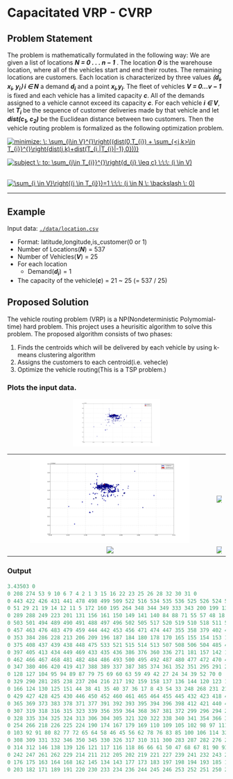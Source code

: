 # Capacitated VRP - CVRP

## Problem Statement

The problem is mathematically formulated in the following way: We are given a list of locations *__N = 0 . . . n − 1__* . The location *__0__* is the warehouse location, where all of the vehicles start and end their routes. The remaining locations are customers. Each location is characterized by three values *__⟨d<sub>i</sub>, x<sub>i</sub>, y<sub>i</sub>⟩ i ∈ N__* a demand *__d<sub>i</sub>__* and a point *__x<sub>i</sub>,y<sub>i</sub>__*. The fleet of vehicles *__V = 0...v − 1__* is fixed and each vehicle has a limited capacity *__c__*. All of the demands assigned to a vehicle cannot exceed its capacity *__c__*. For each vehicle *__i ∈ V__*, let *__T<sub>i</sub>__* be the sequence of customer deliveries made by that vehicle and let *__dist(c<sub>1</sub>, c<sub>2</sub>)__* be the Euclidean distance between two customers. Then the vehicle routing problem is formalized as the following optimization problem.

<a href="https://www.codecogs.com/eqnedit.php?latex=minimize:&space;\:&space;\sum_{i\in&space;V}^{}\right{(dist(0,T_{i})&space;&plus;&space;\sum_{<j,k>\in&space;T_{i}}^{}\right{dist(j,k)&plus;dist(T_{i,|T_{i}|-1},0}))}" target="_blank"><img src="https://latex.codecogs.com/gif.latex?minimize:&space;\:&space;\sum_{i\in&space;V}^{}\right{(dist(0,T_{i})&space;&plus;&space;\sum_{<j,k>\in&space;T_{i}}^{}\right{dist(j,k)&plus;dist(T_{i,|T_{i}|-1},0}))}" title="minimize: \: \sum_{i\in V}^{}\right{(dist(0,T_{i}) + \sum_{<j,k>\in T_{i}}^{}\right{dist(j,k)+dist(T_{i,|T_{i}|-1},0}))}" /></a>

<a href="https://www.codecogs.com/eqnedit.php?latex=subject&space;\:&space;to:&space;\sum_{j\in&space;T_{i}}^{}\right{d_{j}&space;\leq&space;c}&space;\:\:\:&space;(i&space;\in&space;V)" target="_blank"><img src="https://latex.codecogs.com/gif.latex?subject&space;\:&space;to:&space;\sum_{j\in&space;T_{i}}^{}\right{d_{j}&space;\leq&space;c}&space;\:\:\:&space;(i&space;\in&space;V)" title="subject \: to: \sum_{j\in T_{i}}^{}\right{d_{j} \leq c} \:\:\: (i \in V)" /></a>

&nbsp;&nbsp;&nbsp;&nbsp;&nbsp;&nbsp;&nbsp;&nbsp;&nbsp;&nbsp;&nbsp;&nbsp;&nbsp;&nbsp;&nbsp;&nbsp;&nbsp;&nbsp;&nbsp;&nbsp;<a href="https://www.codecogs.com/eqnedit.php?latex=\sum_{i&space;\in&space;V}\right{(j&space;\in&space;T_{i}})=1&space;\:\:\:&space;(j&space;\in&space;N&space;\:&space;\backslash&space;\:&space;0)" target="_blank"><img src="https://latex.codecogs.com/gif.latex?\sum_{i&space;\in&space;V}\right{(j&space;\in&space;T_{i}})=1&space;\:\:\:&space;(j&space;\in&space;N&space;\:&space;\backslash&space;\:&space;0)" title="\sum_{i \in V}\right{(j \in T_{i}})=1 \:\:\: (j \in N \: \backslash \: 0)" /></a>

--------------------------------------------------------------------------------

## Example
Input data: [`./data/location.csv`](./data/locations.csv)
* Format: latitude,longitude,is_customer(0 or 1)
* Number of Locations(*__N__*) = 537
* Number of Vehicles(*__V__*) = 25
* For each location
  * Demand(*__d<sub>i</sub>__*) = 1
* The capacity of the vehicle(*__c__*) = 21 ~ 25 (= 537 / 25)

## Proposed Solution
The vehicle routing problem (VRP) is a NP(Nondeterministic Polymomial-time) hard problem.
This project uses a heurisitic algorithm to solve this problem. The proposed algorithm consists of two phases:
1. Finds the centroids which will be delivered by each vehicle by using k-means clustering algorithm
2. Assigns the customers to each centroid(i.e. vehecle)
3. Optimize the vehicle routing(This is a TSP problem.)

### Plots the input data.
<div style="width:100%;"><center><nobr>
<img src="./images/figure_01_input.png" style="max-width:40%; height:auto;">
 
<table style="vertical-align:middle; text-align:center; border-collapse:collapse;">
<tr>
<td style="border:none"><img src="./images/figure_01_input.png" style="height:auto; max-width:80%;"></td>
<td style="border:none"><img src="images/mono_2_of_4.png" style="height:auto; max-width:80%;"></td>
<tr>
<td style="border:none"><img src="images/mono_3_of_4.png" style="height:auto; max-width:80%;"></td>
<td style="border:none"><img src="images/mono_4_of_4.png" style="height:auto; max-width:80%;"></td>
</tr>
</table>

</nobr></center></div>

### Output
```python
3.43503 0
0 208 274 53 9 10 6 7 4 2 1 3 15 16 22 23 25 26 28 32 30 31 0
0 443 422 426 431 441 478 498 499 509 522 516 534 535 536 525 526 524 528 529 530 527 0
0 51 29 21 19 14 12 11 5 172 160 195 264 348 344 349 333 343 200 199 132 222 0
0 289 288 249 223 201 131 156 161 150 149 141 140 84 88 71 55 57 48 18 20 13 0
0 503 501 494 489 490 491 488 497 496 502 505 517 520 519 510 518 511 512 523 531 532 0
0 457 463 476 483 479 459 444 442 453 456 471 474 447 355 358 379 402 401 390 400 404 0
0 353 384 286 228 213 206 209 196 187 184 180 178 170 165 155 154 153 152 112 101 73 0
0 375 408 437 439 438 448 475 533 521 515 514 513 507 508 506 504 485 473 458 451 424 0
0 397 405 413 434 449 469 433 435 436 386 376 360 336 271 181 157 142 133 129 119 74 0
0 462 466 467 468 481 482 484 486 493 500 495 492 487 480 477 472 470 414 415 407 454 0
0 347 380 406 420 419 417 388 389 337 387 385 374 361 352 351 295 291 255 215 235 270 0
0 128 127 104 95 94 89 87 79 75 69 60 63 59 49 42 27 24 34 39 52 70 0
0 329 290 281 285 238 237 204 216 217 192 159 158 137 136 144 120 123 122 107 108 96 0
0 166 124 130 125 151 44 38 41 35 40 37 36 17 8 43 54 33 248 268 231 210 0
0 429 427 428 425 430 446 450 452 460 461 465 464 455 445 432 423 418 410 409 399 363 0
0 365 369 373 383 378 371 377 391 392 393 395 394 396 398 412 421 440 416 411 403 382 0
0 307 319 318 316 315 323 339 356 359 364 368 367 381 372 299 296 294 292 279 278 265 0
0 328 335 334 325 324 313 306 304 305 321 320 322 338 340 341 354 366 370 362 342 357 0
0 254 266 218 226 225 224 190 174 167 179 169 110 109 105 102 98 97 111 113 147 148 0
0 103 92 91 80 82 77 72 65 64 58 46 45 56 62 78 76 83 85 100 106 114 327 0
0 308 309 331 332 346 350 345 330 326 317 310 311 300 283 287 282 276 263 267 273 303 302 293 0
0 314 312 146 138 139 126 121 117 116 118 86 66 61 50 47 68 67 81 90 93 99 115 135 0
0 242 247 261 262 229 214 211 212 205 202 219 221 227 239 241 232 243 258 259 260 272 297 284 0
0 176 175 163 164 168 162 145 134 143 177 173 183 197 198 194 193 185 186 188 207 240 298 301 0
0 203 182 171 189 191 220 230 233 234 236 244 245 246 253 252 251 250 277 280 275 269 257 256 0
```
